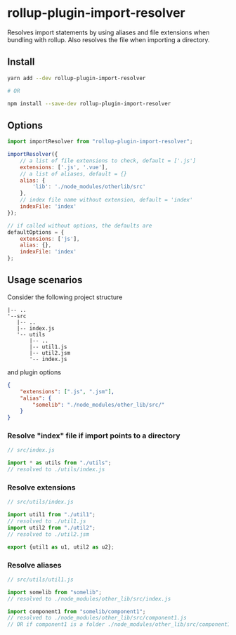 # rollup-plugin-import-resolver

Resolves import statements by using aliases and file extensions when bundling with rollup.
Also resolves the file when importing a directory.

## Install

```bash
yarn add --dev rollup-plugin-import-resolver

# OR

npm install --save-dev rollup-plugin-import-resolver
```

## Options

```js
import importResolver from "rollup-plugin-import-resolver";

importResolver({
    // a list of file extensions to check, default = ['.js']
    extensions: ['.js', '.vue'],
    // a list of aliases, default = {}
    alias: {
        'lib': './node_modules/otherlib/src'
    },
    // index file name without extension, default = 'index'
    indexFile: 'index'
});

// if called without options, the defaults are
defaultOptions = {
    extensions: ['js'],
    alias: {},
    indexFile: 'index'
};
```

## Usage scenarios

Consider the following project structure

    |-- .. 
    '--src
       |-- ..
       |-- index.js
       '-- utils
           |-- ..
           |-- util1.js
           |-- util2.jsm
           '-- index.js


and plugin options

```json
{
    "extensions": [".js", ".jsm"],
    "alias": {
        "somelib": "./node_modules/other_lib/src/"
    }
}
```

### Resolve "index" file if import points to a directory

```js
// src/index.js

import * as utils from "./utils"; 
// resolved to ./utils/index.js
```

### Resolve extensions

```js
// src/utils/index.js

import util1 from "./util1"; 
// resolved to ./util1.js
import util2 from "./util2"; 
// resolved to ./util2.jsm

export {util1 as u1, util2 as u2};
```

### Resolve aliases

```js
// src/utils/util1.js

import somelib from "somelib";
// resolved to ./node_modules/other_lib/src/index.js

import component1 from "somelib/component1";
// resolved to ./node_modules/other_lib/src/component1.js
// OR if component1 is a folder ./node_modules/other_lib/src/component1/index.js
```
